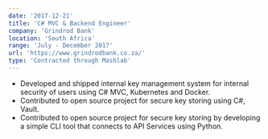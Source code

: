 ```yaml
---
date: '2017-12-21'
title: 'C# MVC & Backend Engineer'
company: 'Grindrod Bank'
location: 'South Africa'
range: 'July - December 2017'
url: 'https://www.grindrodbank.co.za/'
type: 'Contracted through Mashlab'
---
```


- Developed and shipped internal key management system for internal security of users using C# MVC, Kubernetes and Docker.
- Contributed to open source project for secure key storing using C#, Vault.
- Contributed to open source project for secure key storing by developing a simple CLI tool that connects to API Services using Python.